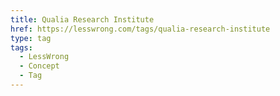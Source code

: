```yaml
---
title: Qualia Research Institute
href: https://lesswrong.com/tags/qualia-research-institute
type: tag
tags:
  - LessWrong
  - Concept
  - Tag
---
```


